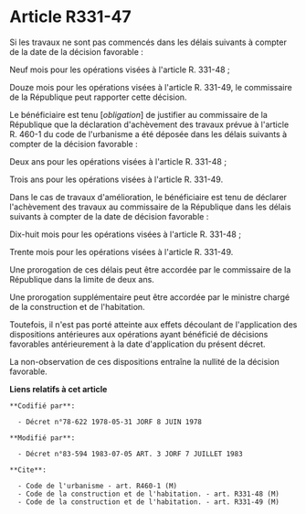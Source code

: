 # Article R331-47

Si les travaux ne sont pas commencés dans les délais suivants à compter de la date de la décision favorable :

Neuf mois pour les opérations visées à l'article R. 331-48 ;

Douze mois pour les opérations visées à l'article R. 331-49, le commissaire de la République peut rapporter cette décision.

Le bénéficiaire est tenu [*obligation*] de justifier au commissaire de la République que la déclaration d'achèvement des
travaux prévue à l'article R. 460-1 du code de l'urbanisme a été déposée dans les délais suivants à compter de la décision
favorable :

Deux ans pour les opérations visées à l'article R. 331-48 ;

Trois ans pour les opérations visées à l'article R. 331-49.

Dans le cas de travaux d'amélioration, le bénéficiaire est tenu de déclarer l'achèvement des travaux au commissaire de la
République dans les délais suivants à compter de la date de décision favorable :

Dix-huit mois pour les opérations visées à l'article R. 331-48 ;

Trente mois pour les opérations visées à l'article R. 331-49.

Une prorogation de ces délais peut être accordée par le commissaire de la République dans la limite de deux ans.

Une prorogation supplémentaire peut être accordée par le ministre chargé de la construction et de l'habitation.

Toutefois, il n'est pas porté atteinte aux effets découlant de l'application des dispositions antérieures aux opérations
ayant bénéficié de décisions favorables antérieurement à la date d'application du présent décret.

La non-observation de ces dispositions entraîne la nullité de la décision favorable.

**Liens relatifs à cet article**

	**Codifié par**:

	  - Décret n°78-622 1978-05-31 JORF 8 JUIN 1978

	**Modifié par**:

	  - Décret n°83-594 1983-07-05 ART. 3 JORF 7 JUILLET 1983

	**Cite**:

	  - Code de l'urbanisme - art. R460-1 (M)
	  - Code de la construction et de l'habitation. - art. R331-48 (M)
	  - Code de la construction et de l'habitation. - art. R331-49 (M)
